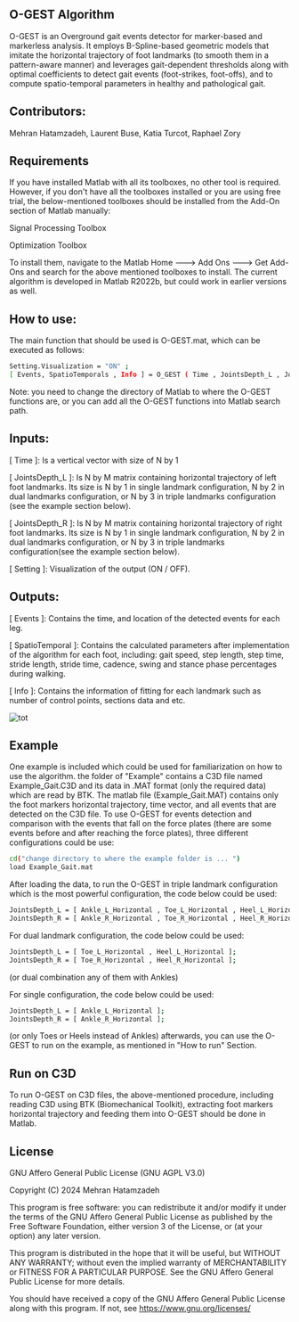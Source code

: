## O-GEST Algorithm
O-GEST is an Overground gait events detector for marker-based and markerless analysis. It employs B-Spline-based geometric models that imitate the horizontal trajectory of foot landmarks (to smooth them in a pattern-aware manner) and leverages gait-dependent thresholds along with optimal coefficients to detect gait events (foot-strikes, foot-offs), and to compute spatio-temporal parameters in healthy and pathological gait.

## Contributors: 
Mehran Hatamzadeh, Laurent Buse, Katia Turcot, Raphael Zory 

## Requirements
If you have installed Matlab with all its toolboxes, no other tool is required. However, if you don't have all the toolboxes installed or you are using free trial, the below-mentioned toolboxes should be installed from the Add-On section of Matlab manually:

Signal Processing Toolbox

Optimization Toolbox

To install them, navigate to the Matlab Home ---> Add Ons ---> Get Add-Ons and search for the above mentioned toolboxes to install. The current algorithm is developed in Matlab R2022b, but could work in earlier versions as well.

## How to use:  

The main function that should be used is O-GEST.mat, which can be executed as follows:
```sh
Setting.Visualization = "ON" ;  
[ Events, SpatioTemporals , Info ] = O_GEST ( Time , JointsDepth_L , JointsDepth_R , Setting );
```
Note: you need to change the directory of Matlab to where the O-GEST functions are, or you can add all the O-GEST functions into Matlab search path. 

## Inputs:

[ Time ]: Is a vertical vector with size of N by 1 

[ JointsDepth_L ]: Is N by M matrix containing horizontal trajectory of left foot landmarks. Its size is N by 1 in single landmark configuration, N by 2 in dual landmarks configuration, or N by 3 in triple landmarks configuration (see the example section below).
                
[ JointsDepth_R ]: Is N by M matrix containing horizontal trajectory of right foot landmarks. Its size is N by 1 in single landmark configuration, N by 2 in dual landmarks configuration, or N by 3 in triple landmarks configuration(see the example section below).               
                
[ Setting ]: Visualization of the output (ON / OFF).     
              
## Outputs:

[ Events ]: Contains the time, and location of the detected events for each leg.

[ SpatioTemporal ]: Contains the calculated parameters after implementation of the algorithm for each foot, including: gait speed, step length, step time, stride length, stride time, cadence, swing and stance phase percentages during walking.

[ Info ]: Contains the information of fitting for each landmark such as number of control points, sections data and etc.

![tot](https://github.com/Mehran-Hatamzadeh/O-GEST/assets/138072847/4400803a-5e0e-4b08-accc-00df36c87419)

## Example
One example is included which could be used for familiarization on how to use the algorithm. the folder of "Example" contains a C3D file named Example_Gait.C3D and its data in .MAT format (only the required data) which are read by BTK. The matlab file (Example_Gait.MAT) contains only the foot markers horizontal trajectory, time vector, and all events that are detected on the C3D file. To use O-GEST for events detection and comparison with the events that fall on the force plates (there are some events before and after reaching the force plates), three different configurations could be use:

```sh
cd("change directory to where the example folder is ... ") 
load Example_Gait.mat
``` 
After loading the data, to run the O-GEST in triple landmark configuration which is the most powerful configuration, the code below could be used:
```sh
JointsDepth_L = [ Ankle_L_Horizontal , Toe_L_Horizontal , Heel_L_Horizontal ];
JointsDepth_R = [ Ankle_R_Horizontal , Toe_R_Horizontal , Heel_R_Horizontal ];
```
For dual landmark configuration, the code below could be used:
```sh
JointsDepth_L = [ Toe_L_Horizontal , Heel_L_Horizontal ];
JointsDepth_R = [ Toe_R_Horizontal , Heel_R_Horizontal ];
```
(or dual combination any of them with Ankles)

For single configuration, the code below could be used: 
```sh
JointsDepth_L = [ Ankle_L_Horizontal ];
JointsDepth_R = [ Ankle_R_Horizontal ];
```
(or only Toes or Heels instead of Ankles)
afterwards, you can use the O-GEST to run on the example, as mentioned in "How to run" Section.

## Run on C3D
To run O-GEST on C3D files, the above-mentioned procedure, including reading C3D using BTK (Biomechanical Toolkit), extracting foot markers horizontal trajectory and feeding them into O-GEST should be done in Matlab.

## License

GNU Affero General Public License (GNU AGPL V3.0)

Copyright (C) 2024 Mehran Hatamzadeh

This program is free software: you can redistribute it and/or modify it under the terms of the GNU Affero General Public License as published by the Free Software Foundation, either version 3 of the License, or (at your option) any later version.

This program is distributed in the hope that it will be useful, but WITHOUT ANY WARRANTY; without even the implied warranty of MERCHANTABILITY or FITNESS FOR A PARTICULAR PURPOSE.  See the GNU Affero General Public License for more details.

You should have received a copy of the GNU Affero General Public License along with this program.  If not, see <https://www.gnu.org/licenses/>
